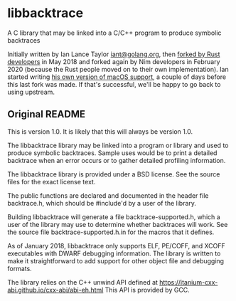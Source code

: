 # libbacktrace

A C library that may be linked into a C/C++ program to produce symbolic backtraces

Initially written by Ian Lance Taylor <iant@golang.org>, then [forked by Rust
developers](https://github.com/rust-lang-nursery/libbacktrace/tree/rust-snapshot-2018-05-22)
in May 2018 and forked again by Nim developers in February 2020 (because the
Rust people moved on to their own implementation). Ian started writing [his own
version of macOS
support](https://github.com/ianlancetaylor/libbacktrace/commit/4e548e735f9502978ad70d59d6ebe18f55650ee9),
a couple of days before this last fork was made. If that's successful, we'll be
happy to go back to using upstream.

## Original README

This is version 1.0.
It is likely that this will always be version 1.0.

The libbacktrace library may be linked into a program or library and
used to produce symbolic backtraces.
Sample uses would be to print a detailed backtrace when an error
occurs or to gather detailed profiling information.

The libbacktrace library is provided under a BSD license.
See the source files for the exact license text.

The public functions are declared and documented in the header file
backtrace.h, which should be #include'd by a user of the library.

Building libbacktrace will generate a file backtrace-supported.h,
which a user of the library may use to determine whether backtraces
will work.
See the source file backtrace-supported.h.in for the macros that it
defines.

As of January 2018, libbacktrace only supports ELF, PE/COFF, and XCOFF
executables with DWARF debugging information.
The library is written to make it straightforward to add support for
other object file and debugging formats.

The library relies on the C++ unwind API defined at
https://itanium-cxx-abi.github.io/cxx-abi/abi-eh.html
This API is provided by GCC.
